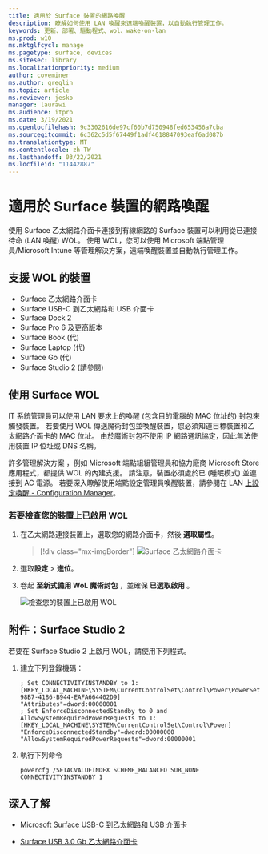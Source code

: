 ```yaml
---
title: 適用於 Surface 裝置的網路喚醒
description: 瞭解如何使用 LAN 喚醒來遠端喚醒裝置，以自動執行管理工作。
keywords: 更新、部署、驅動程式、wol、wake-on-lan
ms.prod: w10
ms.mktglfcycl: manage
ms.pagetype: surface, devices
ms.sitesec: library
ms.localizationpriority: medium
author: coveminer
ms.author: greglin
ms.topic: article
ms.reviewer: jesko
manager: laurawi
ms.audience: itpro
ms.date: 3/19/2021
ms.openlocfilehash: 9c3302616de97cf60b7d750948fed653456a7cba
ms.sourcegitcommit: 6c362c5d5f67449f1adf4618847093eaf6ad087b
ms.translationtype: MT
ms.contentlocale: zh-TW
ms.lasthandoff: 03/22/2021
ms.locfileid: "11442887"
---
```

# <a name="wake-on-lan-for-surface-devices"></a>適用於 Surface 裝置的網路喚醒

使用 Surface 乙太網路介面卡連接到有線網路的 Surface 裝置可以利用從已連接待命 (LAN 喚醒) WOL。 使用 WOL，您可以使用 Microsoft 端點管理員/Microsoft Intune 等管理解決方案，遠端喚醒裝置並自動執行管理工作。

## <a name="wol-supported-devices"></a>支援 WOL 的裝置

- Surface 乙太網路介面卡
- Surface USB-C 到乙太網路和 USB 介面卡
- Surface Dock 2
- Surface Pro 6 及更高版本
- Surface Book (代) 
- Surface Laptop (代) 
- Surface Go (代) 
- Surface Studio 2 (請參閱) 


## <a name="using-surface-wol"></a>使用 Surface WOL

IT 系統管理員可以使用 LAN 要求上的喚醒 (包含目的電腦的 MAC 位址的) 封包來觸發裝置。 若要使用 WOL 傳送魔術封包並喚醒裝置，您必須知道目標裝置和乙太網路介面卡的 MAC 位址。 由於魔術封包不使用 IP 網路通訊協定，因此無法使用裝置 IP 位址或 DNS 名稱。

許多管理解決方案 ，例如 Microsoft 端點組組管理員和協力廠商 Microsoft Store 應用程式，都提供 WOL 的內建支援。 請注意，裝置必須處於已 (睡眠模式) 並連接到 AC 電源。 若要深入瞭解使用端點設定管理員喚醒裝置，請參閱在 LAN [上設定喚醒 - Configuration Manager](https://docs.microsoft.com/mem/configmgr/core/clients/deploy/configure-wake-on-lan)。


### <a name="to-check-wol-is-enabled-on-your-device"></a>若要檢查您的裝置上已啟用 WOL

1. 在乙太網路連接裝置上，選取您的網路介面卡，然後 **選取屬性**。

   > [!div class="mx-imgBorder"]
   > ![Surface 乙太網路介面卡](images/surface-ethernet.png)

2. 選取**設定**  >  **進位**。
3. 卷起 **至新式備用 WoL 魔術封包** ，並確保 **已選取啟用** 。

     ![檢查您的裝置上已啟用 WOL](images/ethernet-wol-setting.png)

## <a name="appendix-surface-studio-2"></a>附件：Surface Studio 2

若要在 Surface Studio 2 上啟用 WOL，請使用下列程式。

1. 建立下列登錄機碼：

   ```console
   ; Set CONNECTIVITYINSTANDBY to 1:
   [HKEY_LOCAL_MACHINE\SYSTEM\CurrentControlSet\Control\Power\PowerSettings\F15576E8-98B7-4186-B944-EAFA664402D9]
   "Attributes"=dword:00000001
   ; Set EnforceDisconnectedStandby to 0 and AllowSystemRequiredPowerRequests to 1:
   [HKEY_LOCAL_MACHINE\SYSTEM\CurrentControlSet\Control\Power]
   "EnforceDisconnectedStandby"=dword:00000000
   "AllowSystemRequiredPowerRequests"=dword:00000001
   ```

2. 執行下列命令

    ```powercfg /SETACVALUEINDEX SCHEME_BALANCED SUB_NONE CONNECTIVITYINSTANDBY 1```


## <a name="learn-more"></a>深入了解

- [Microsoft Surface USB-C 到乙太網路和 USB 介面卡](https://www.microsoft.com/p/surface-usb-c-to-ethernet-and-usb-adapter/8wt81cglrblp?)

- [Surface USB 3.0 Gb 乙太網路介面卡](https://www.microsoft.com/p/surface-usb-30-gigabit-ethernet-adapter/8xn9fqvzbvq0?)
